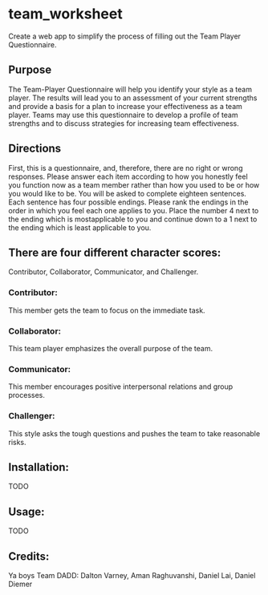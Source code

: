 # team_worksheet

Create a web app to simplify the process of filling out the Team Player Questionnaire. 


## Purpose

The Team-Player Questionnaire will help you identify your style as a team player. The results will lead you to an assessment of your current strengths and provide a basis for a plan to increase your effectiveness as a team player. Teams may use this questionnaire to develop a profile of team strengths and to discuss strategies for increasing team effectiveness.

## Directions

First, this is a questionnaire, and, therefore, there are no right or wrong responses. Please answer each item according to how you honestly feel you function now as a team member rather than how you used to be or how you would like to be.   You will be asked to complete eighteen sentences. Each sentence has four possible endings. Please rank the endings in the order in which you feel each one applies to you. Place the number 4 next to the ending which is mostapplicable to you and continue down to a 1 next to the ending which is least
applicable to you.

## There are four different character scores: 
Contributor, Collaborator, Communicator, and Challenger.

### Contributor: 
This member gets the team to focus on the immediate task.

### Collaborator:
This team player emphasizes the overall purpose of the team.

### Communicator:
This member encourages positive interpersonal relations and group processes.

### Challenger:
This style asks the tough questions and pushes the team to take reasonable risks.

## Installation:
TODO

## Usage:
TODO

## Credits:
Ya boys Team DADD: Dalton Varney, Aman Raghuvanshi, Daniel Lai, Daniel Diemer


